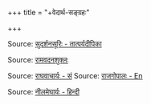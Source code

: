 +++
title = "+वेदार्थ-सङ्ग्रहः"

+++

Source: [सुदर्शनसूरिः - तात्पर्यदीपिका](https://archive.org/details/VedarthaSangraha/page/n69/mode/2up)

Source: [रामवदनशुक्लः](https://archive.org/details/CDjT_vedartha-sangraha-with-the-commentary-of-chandrika-tilaka-by-shrimad-rmanuja-yat/page/n7/mode/2up)


Source: [राघवाचार्यः - सं](https://archive.org/details/vedarthasangrahacriticalstudyofvedarthasangraharaghavacharyalut.v._202003_729_p)
Source: [राजगोपालः - En](https://archive.org/details/vedarthasangrahaoframanujarajagopalaayyangarm.r._202003_350_N)

Source: [नीलमेघार्यः - हिन्दी](https://archive.org/details/vedarthasangrahaoframanujahindivyakhyaofnilameghacharyacopy/page/n65/mode/2up)

